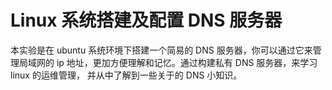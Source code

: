 # Linux 系统搭建及配置 DNS 服务器

本实验是在 ubuntu 系统环境下搭建一个简易的 DNS 服务器，你可以通过它来管理局域网的 ip 地址，更加方便理解和记忆。通过构建私有 DNS 服务器，来学习 linux 的运维管理， 并从中了解到一些关于的 DNS 小知识。